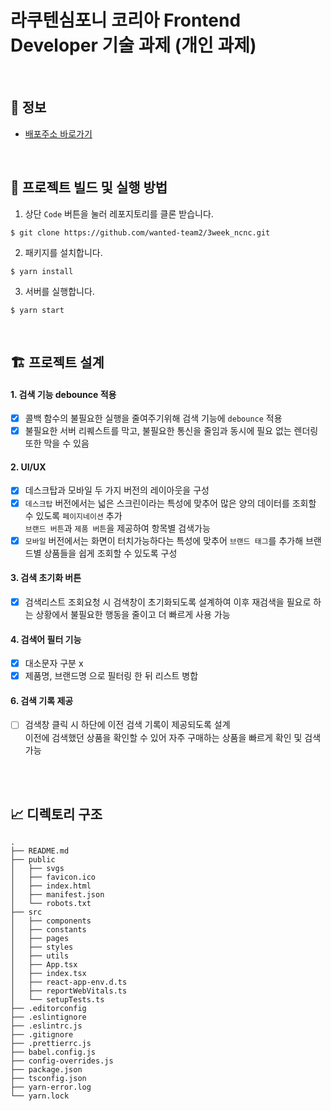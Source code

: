 # 라쿠텐심포니 코리아 Frontend Developer 기술 과제 (개인 과제)

<br>

## 🚀 정보

- [배포주소 바로가기](https://affectionate-darwin-4a7a11.netlify.app/7725NJHW/)

<br>

## 👀 프로젝트 빌드 및 실행 방법

1. 상단 `Code` 버튼을 눌러 레포지토리를 클론 받습니다.

```
$ git clone https://github.com/wanted-team2/3week_ncnc.git
```

2. 패키지를 설치합니다.

```
$ yarn install
```

3. 서버를 실행합니다.

```
$ yarn start
```

<br>

## 🏗 프로젝트 설계

#### 1. 검색 기능 debounce 적용
- [x] 콜백 함수의 불필요한 실행을 줄여주기위해 검색 기능에 `debounce` 적용
- [x] 불필요한 서버 리퀘스트를 막고, 불필요한 통신을 줄임과 동시에 필요 없는 렌더링 또한 막을 수 있음

#### 2. UI/UX
- [x] 데스크탑과 모바일 두 가지 버전의 레이아웃을 구성
- [x] `데스크탑` 버전에서는 넓은 스크린이라는 특성에 맞추어 많은 양의 데이터를 조회할 수 있도록  `페이지네이션` 추가<br> `브랜드 버튼`과 `제품 버튼`을 제공하여 항목별 검색가능
- [x] `모바일` 버전에서는 화면이 터치가능하다는 특성에 맞추어 `브랜드 태그`를 추가해 브랜드별 상품들을 쉽게 조회할 수 있도록 구성

#### 3. 검색 초기화 버튼
- [x] 검색리스트 조회요청 시 검색창이 초기화되도록 설계하여 이후 재검색을 필요로 하는 상황에서 불필요한 행동을 줄이고 더 빠르게 사용 가능

#### 4. 검색어 필터 기능
- [x]  대소문자 구분 x
- [x]  제품명, 브랜드명 으로 필터링 한 뒤 리스트 병합

#### 6. 검색 기록 제공
- [ ] 검색창 클릭 시 하단에 이전 검색 기록이 제공되도록 설계<br> 이전에 검색했던 상품을 확인할 수 있어 자주 구매하는 상품을 빠르게 확인 및 검색 가능


<br>
<br>

## 📈 디렉토리 구조

```
.
├── README.md
├── public
│   ├── svgs
│   ├── favicon.ico
│   ├── index.html
│   ├── manifest.json
│   └── robots.txt
├── src
│   ├── components
│   ├── constants
│   ├── pages
│   ├── styles
│   ├── utils
│   ├── App.tsx
│   ├── index.tsx
│   ├── react-app-env.d.ts
│   ├── reportWebVitals.ts
│   └── setupTests.ts
├── .editorconfig
├── .eslintignore
├── .eslintrc.js
├── .gitignore
├── .prettierrc.js
├── babel.config.js
├── config-overrides.js
├── package.json
├── tsconfig.json
├── yarn-error.log
└── yarn.lock
```

